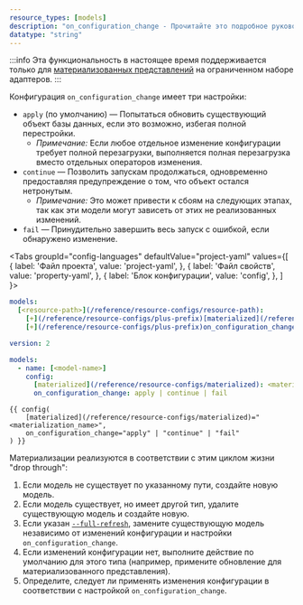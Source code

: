 ```yaml
---
resource_types: [models]
description: "on_configuration_change - Прочитайте это подробное руководство, чтобы узнать о мониторинге изменений конфигурации в dbt."
datatype: "string"
---
```


:::info
Эта функциональность в настоящее время поддерживается только для [материализованных представлений](/docs/build/materializations#materialized-view) на ограниченном наборе адаптеров.
:::

Конфигурация `on_configuration_change` имеет три настройки:
- `apply` (по умолчанию) &mdash; Попытаться обновить существующий объект базы данных, если это возможно, избегая полной перестройки.
  - *Примечание:* Если любое отдельное изменение конфигурации требует полной перезагрузки, выполняется полная перезагрузка вместо отдельных операторов изменения.
- `continue` &mdash; Позволить запускам продолжаться, одновременно предоставляя предупреждение о том, что объект остался нетронутым.
  - *Примечание:* Это может привести к сбоям на следующих этапах, так как эти модели могут зависеть от этих не реализованных изменений.
- `fail` &mdash; Принудительно завершить весь запуск с ошибкой, если обнаружено изменение.

<Tabs
  groupId="config-languages"
  defaultValue="project-yaml"
  values={[
    { label: 'Файл проекта', value: 'project-yaml', },
    { label: 'Файл свойств', value: 'property-yaml', },
    { label: 'Блок конфигурации', value: 'config', },
  ]
}>


<TabItem value="project-yaml">

<File name='dbt_project.yml'>

```yaml
models:
  [<resource-path>](/reference/resource-configs/resource-path):
    [+](/reference/resource-configs/plus-prefix)[materialized](/reference/resource-configs/materialized): <materialization_name>
    [+](/reference/resource-configs/plus-prefix)on_configuration_change: apply | continue | fail
```

</File>

</TabItem>


<TabItem value="property-yaml">

<File name='models/properties.yml'>

```yaml
version: 2

models:
  - name: [<model-name>]
    config:
      [materialized](/reference/resource-configs/materialized): <materialization_name>
      on_configuration_change: apply | continue | fail
```

</File>

</TabItem>


<TabItem value="config">

<File name='models/<model_name>.sql'>

```jinja
{{ config(
    [materialized](/reference/resource-configs/materialized)="<materialization_name>",
    on_configuration_change="apply" | "continue" | "fail"
) }}
```

</File>

</TabItem>

</Tabs>

Материализации реализуются в соответствии с этим циклом жизни "drop through":
1. Если модель не существует по указанному пути, создайте новую модель.
2. Если модель существует, но имеет другой тип, удалите существующую модель и создайте новую.
3. Если указан [`--full-refresh`](/reference/resource-configs/full_refresh), замените существующую модель независимо от изменений конфигурации и настройки `on_configuration_change`.
4. Если изменений конфигурации нет, выполните действие по умолчанию для этого типа (например, примените обновление для материализованного представления).
5. Определите, следует ли применять изменения конфигурации в соответствии с настройкой `on_configuration_change`.